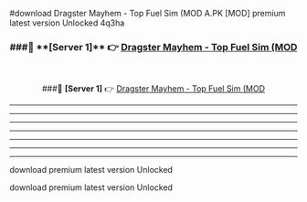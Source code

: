 #download Dragster Mayhem - Top Fuel Sim (MOD A.PK [MOD] premium latest version Unlocked 4q3ha 



<div align="center">
<h3>###🔹 **[Server 1]** 👉 <a href="https://download1apk.web.app/">Dragster Mayhem - Top Fuel Sim (MOD</a></h3><br>


###🔹 **[Server 1]** 👉 <a href="https://download1apk.web.app/">Dragster Mayhem - Top Fuel Sim (MOD</a></h3>
</div>



----------------------------------------------------------

----------------------------------------------------------

----------------------------------------------------------

----------------------------------------------------------

----------------------------------------------------------

----------------------------------------------------------

----------------------------------------------------------

download premium latest version Unlocked

download premium latest version Unlocked
